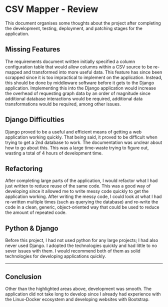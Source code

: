 # CSV Mapper - Review
This document organises some thoughts about the project after completing the
development, testing, deployment, and patching stages for the application.

## Missing Features
The requirements document written initially specified a column configuration
table that would allow columns within a CSV source to be re-mapped and
transformed into more useful data. This feature has since been scrapped since it
is too impractical to implement on the application. Instead, this should be done
by middleware software before it gets to the Django application. Implementing
this into the Django application would increase the overhead of requesting graph
data by an order of magnitude since additional database interactions would be
required, additional data transformations would be required, among other issues.

## Django Difficulties
Django proved to be a useful and efficient means of getting a web application
working quickly. That being said, it proved to be difficult when trying to get a
2nd database to work. The documentation was unclear about how to go about this.
This was a large time-waste trying to figure out, wasting a total of 4 hours of
development time.

## Refactoring
After completing large parts of the application, I would refactor what I had
just written to reduce reuse of the same code. This was a good way of developing
since it allowed me to write messy code quickly to get the application working.
After writing the messy code, I could look at what I had re-written multiple
times (such as querying the database) and re-write the code in a clean, generic,
object-oriented way that could be used to reduce the amount of repeated code.

## Python & Django
Before this project, I had not used python for any large projects; I had also
never used Django. I adopted the technologies quickly and had little to no sever
issues with them. I would recommend both of them as solid technologies for
developing applications quickly.

---

## Conclusion
Other than the highlighted areas above, development was smooth. The application
did not take long to develop since I already had experience with the
Linux-Docker ecosystem and developing websites with Bootstrap.